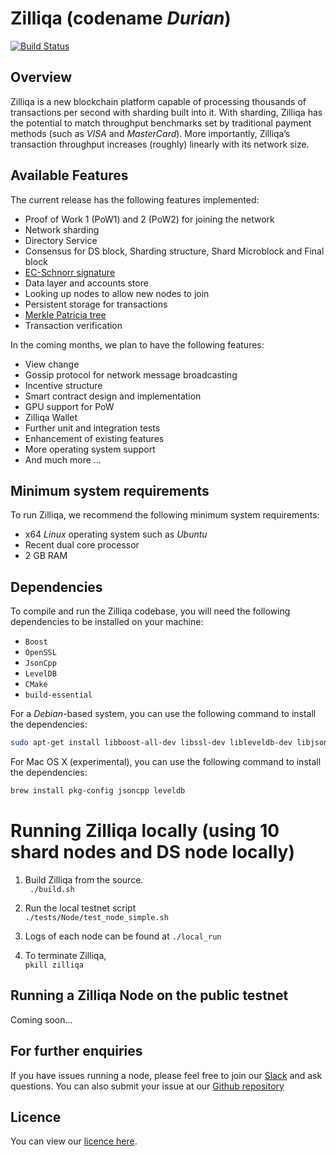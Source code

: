 # Zilliqa (codename _Durian_)
[![Build Status](https://travis-ci.org/Zilliqa/Zilliqa.svg?branch=master)](https://travis-ci.org/Zilliqa/Zilliqa)

## Overview
Zilliqa is a new blockchain platform capable of processing thousands of transactions per second with sharding built into it. With sharding, Zilliqa has the potential to match throughput benchmarks set by traditional payment methods (such as _VISA_ and _MasterCard_). More importantly, Zilliqa’s transaction throughput increases (roughly) linearly with its network size.

## Available Features
The current release has the following features implemented:
* Proof of Work 1 (PoW1) and 2 (PoW2) for joining the network
* Network sharding
* Directory Service
* Consensus for DS block, Sharding structure, Shard Microblock and Final block 
* [EC-Schnorr signature](https://en.wikipedia.org/wiki/Schnorr_signature)
* Data layer and accounts store 
* Looking up nodes to allow new nodes to join 
* Persistent storage for transactions
* [Merkle Patricia tree](https://github.com/ethereum/wiki/wiki/Patricia-Tree)
* Transaction verification

In the coming months, we plan to have the following features:
* View change
* Gossip protocol for network message broadcasting
* Incentive structure
* Smart contract design and implementation
* GPU support for PoW
* Zilliqa Wallet 
* Further unit and integration tests
* Enhancement of existing features
* More operating system support
* And much more ...

## Minimum system requirements
To run Zilliqa, we recommend the following minimum system requirements:
* x64 _Linux_ operating system such as _Ubuntu_
* Recent dual core processor
* 2 GB RAM

## Dependencies
To compile and run the Zilliqa codebase, you will need the following dependencies to be installed on your machine:
* `Boost` 
* `OpenSSL`
* `JsonCpp`
* `LevelDB`
* `CMake`
* `build-essential`

For a _Debian_-based system, you can use the following command to install the dependencies:  
```bash
sudo apt-get install libboost-all-dev libssl-dev libleveldb-dev libjsoncpp-dev libsnappy-dev cmake build-essential
```

For Mac OS X (experimental), you can use the following command to install the dependencies:  
```bash
brew install pkg-config jsoncpp leveldb
```

# Running Zilliqa locally (using 10 shard nodes and DS node locally)  
1. Build Zilliqa from the source.  
` ./build.sh`

2. Run the local testnet script  
`./tests/Node/test_node_simple.sh`  

3. Logs of each node can be found at `./local_run`

4. To terminate Zilliqa,   
`pkill zilliqa` 

## Running a Zilliqa Node on the public testnet 
Coming soon...

## For further enquiries
If you have issues running a node, please feel free to join our [Slack](https://invite.zilliqa.com/) and ask questions. You can also submit your issue at our [Github repository](https://github.com/Zilliqa/zilliqa/issues)

## Licence 
You can view our [licence here](https://github.com/Zilliqa/zilliqa/blob/master/LICENSE).

